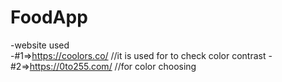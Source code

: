 # FoodApp
-website used<br>
-#1=>https://coolors.co/
//it is used for to check color contrast
-#2=>https://0to255.com/
//for color choosing
